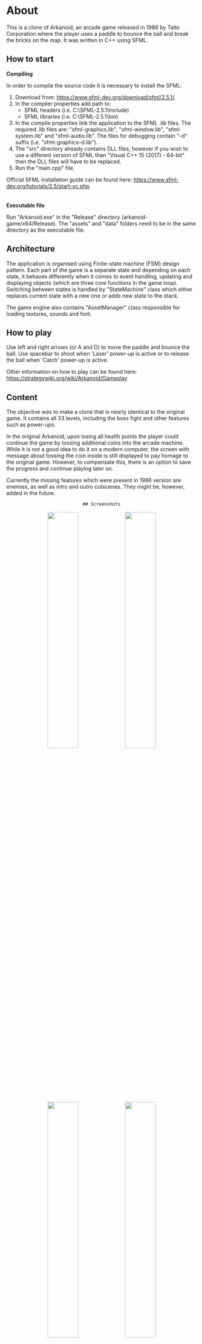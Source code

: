 About
=====

This is a clone of Arkanoid, an arcade game released in 1986 by Taito Corporation where the player uses a paddle to bounce the ball and break the bricks on the map. It was written in C++ using SFML. 

## How to start
**Compiling**

In order to compile the source code it is necessary to install the SFML:
1. Download from: https://www.sfml-dev.org/download/sfml/2.5.1/. 
2. In the compiler properties add path to: 
    - SFML headers (i.e. C:\SFML-2.5.1\include)
    - SFML libraries (i.e. C:\SFML-2.5.1\bin)
3. In the compile properties link the application to the SFML .lib files. The required .lib files are: "sfml-graphics.lib", "sfml-window.lib", "sfml-system.lib" and "sfml-audio.lib". The files for debugging contain "-d" suffix (i.e. "sfml-graphics-d.lib").
4. The "src" directory already contains DLL files, however if you wish to use a different version of SFML than "Visual C++ 15 (2017) - 64-bit" then the DLL files will have to be replaced. 
5. Run the "main.cpp" file.

Official SFML installation guide can be found here: https://www.sfml-dev.org/tutorials/2.5/start-vc.php.
\
\
\
**Executable file**

Run "Arkanoid.exe" in the "Release" directory (arkanoid-game/x64/Release). The "assets" and "data" folders need to be in the same directory as the executable file.

## Architecture
The application is organised using Finite-state machine (FSM) design pattern. Each part of the game is a separate state and depending on each state, it behaves differently when it comes to event handling, updating and displaying objects (which are three core functions in the game loop). Switching between states is handled by "StateMachine" class which either replaces current state with a new one or adds new state to the stack. 

The game engine also contains "AssetManager" class responsible for loading textures, sounds and font.

## How to play
Use left and right arrows (or A and D) to move the paddle and bounce the ball. Use spacebar to shoot when 'Laser' power-up is active or to release the ball when 'Catch' power-up is active. 

Other information on how to play can be found here: https://strategywiki.org/wiki/Arkanoid/Gameplay

## Content
The objective was to make a clone that is nearly identical to the original game. It contains all 33 levels, including the boss fight and other features such as power-ups. 

In the original Arkanoid, upon losing all health points the player could continue the game by tossing additional coins into the arcade machine. While it is not a good idea to do it on a modern computer, the screen with message about tossing the coin inside is still displayed to pay homage to the original game. However, to compensate this, there is an option to save the progress and continue playing later on. 

Currently the missing features which were present in 1986 version are enemies, as well as intro and outro cutscenes. They might be, however, added in the future.


<div align="center">
    
    ## Screenshots
    
</div>

<p align="middle">
  <img src="https://user-images.githubusercontent.com/45266505/142075887-43036ddd-48ad-426c-b237-0b9168293075.png" width=40% height=40%>
  <img src="https://user-images.githubusercontent.com/45266505/142075993-9668e848-66e2-4f8b-86a7-64f181f890c5.png" width=40% height=40%>
  <img src="https://user-images.githubusercontent.com/45266505/169883606-46cae50b-b9e4-4136-bc49-e69324e7d0af.png" width=40% height=40%>
  <img src="https://user-images.githubusercontent.com/45266505/169883622-a265583f-0358-4b10-b975-0b5b7dcbf41e.png" width=40% height=40%>
  <img src="https://user-images.githubusercontent.com/45266505/169883638-1b97f306-82aa-4ebc-90fc-23f21ece7dbf.png" width=40% height=40%>
  <img src="https://user-images.githubusercontent.com/45266505/169883655-95420fd5-328f-43b9-9151-f389393e060a.png" width=40% height=40%>
  <img src="https://user-images.githubusercontent.com/45266505/169883663-17ad11ac-1e3f-4f05-9b4f-207e2e70a182.png" width=40% height=40%>
  <img src="https://user-images.githubusercontent.com/45266505/169883680-91af50e8-27ba-46df-8a10-14cd766e6f74.png" width=40% height=40%>
  <img src="https://user-images.githubusercontent.com/45266505/142076400-792f2de1-a5d3-4368-95d1-27b9efb611b0.png" width=40% height=40%>
  <img src="https://user-images.githubusercontent.com/45266505/142076467-78feb417-1a67-475c-96cf-df4916adb7e1.png" width=40% height=40%>
</p>
